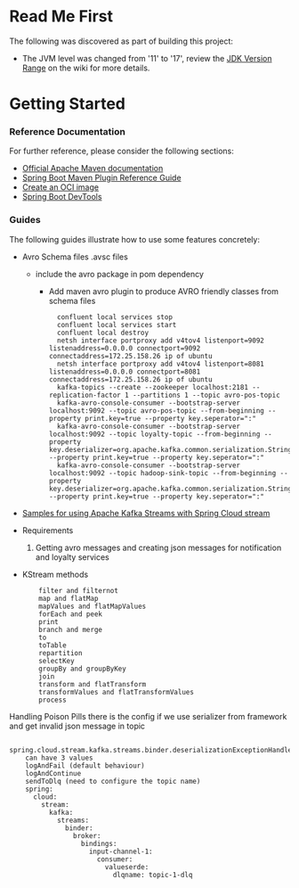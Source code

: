 # Read Me First
The following was discovered as part of building this project:

* The JVM level was changed from '11' to '17', review the [JDK Version Range](https://github.com/spring-projects/spring-framework/wiki/Spring-Framework-Versions#jdk-version-range) on the wiki for more details.

# Getting Started

### Reference Documentation
For further reference, please consider the following sections:

* [Official Apache Maven documentation](https://maven.apache.org/guides/index.html)
* [Spring Boot Maven Plugin Reference Guide](https://docs.spring.io/spring-boot/docs/3.0.3/maven-plugin/reference/html/)
* [Create an OCI image](https://docs.spring.io/spring-boot/docs/3.0.3/maven-plugin/reference/html/#build-image)
* [Spring Boot DevTools](https://docs.spring.io/spring-boot/docs/3.0.3/reference/htmlsingle/#using.devtools)

### Guides
The following guides illustrate how to use some features concretely:
* Avro Schema files .avsc files
  * include the avro package in pom dependency
    * Add maven avro plugin to produce AVRO friendly classes from schema files

            confluent local services stop
            confluent local services start
            confluent local destroy
            netsh interface portproxy add v4tov4 listenport=9092 listenaddress=0.0.0.0 connectport=9092 connectaddress=172.25.158.26 ip of ubuntu
            netsh interface portproxy add v4tov4 listenport=8081 listenaddress=0.0.0.0 connectport=8081 connectaddress=172.25.158.26 ip of ubuntu
            kafka-topics --create --zookeeper localhost:2181 --replication-factor 1 --partitions 1 --topic avro-pos-topic
            kafka-avro-console-consumer --bootstrap-server localhost:9092 --topic avro-pos-topic --from-beginning --property print.key=true --property key.seperator=":"
            kafka-avro-console-consumer --bootstrap-server localhost:9092 --topic loyalty-topic --from-beginning --property key.deserializer=org.apache.kafka.common.serialization.StringDeserializer  --property print.key=true --property key.seperator=":"
            kafka-avro-console-consumer --bootstrap-server localhost:9092 --topic hadoop-sink-topic --from-beginning --property key.deserializer=org.apache.kafka.common.serialization.StringDeserializer  --property print.key=true --property key.seperator=":"
* [Samples for using Apache Kafka Streams with Spring Cloud stream](https://github.com/spring-cloud/spring-cloud-stream-samples/tree/master/kafka-streams-samples)
* Requirements
  1. Getting avro messages and creating json messages for notification and loyalty services
* KStream methods

          filter and filternot
          map and flatMap
          mapValues and flatMapValues
          forEach and peek
          print
          branch and merge
          to
          toTable
          repartition
          selectKey
          groupBy and groupByKey
          join
          transform and flatTransform
          transformValues and flatTransformValues
          process

Handling Poison Pills
  there is the config if we use serializer from framework and get invalid json message in topic
            
        spring.cloud.stream.kafka.streams.binder.deserializationExceptionHandler
        can have 3 values
        logAndFail (default behaviour)
        logAndContinue
        sendToDlq (need to configure the topic name)
        spring:
          cloud:
            stream:
              kafka:
                streams:
                  binder:
                    broker:
                      bindings:
                        input-channel-1:
                          consumer:
                            valueserde:
                              dlqname: topic-1-dlq
        
  

